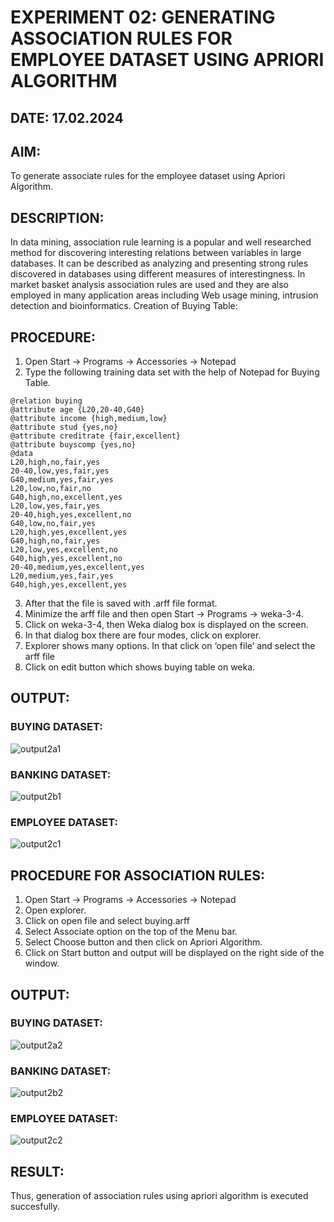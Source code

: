 # EXPERIMENT 02: GENERATING ASSOCIATION RULES FOR EMPLOYEE DATASET USING APRIORI ALGORITHM
## DATE: 17.02.2024
## AIM: 
To generate associate rules for the employee dataset using Apriori Algorithm.
## DESCRIPTION:
In data mining, association rule learning is a popular and well researched method for discovering interesting
relations between variables in large databases. It can be described as analyzing and presenting strong rules discovered
in databases using different measures of interestingness. In market basket analysis association rules are used and they
are also employed in many application areas including Web usage mining, intrusion detection and bioinformatics.
Creation of Buying Table:
## PROCEDURE:
1) Open Start -> Programs -> Accessories -> Notepad
2) Type the following training data set with the help of Notepad for Buying Table.

```
@relation buying
@attribute age {L20,20-40,G40}
@attribute income {high,medium,low}
@attribute stud {yes,no}
@attribute creditrate {fair,excellent}
@attribute buyscomp {yes,no}
@data
L20,high,no,fair,yes
20-40,low,yes,fair,yes
G40,medium,yes,fair,yes
L20,low,no,fair,no
G40,high,no,excellent,yes
L20,low,yes,fair,yes
20-40,high,yes,excellent,no
G40,low,no,fair,yes
L20,high,yes,excellent,yes
G40,high,no,fair,yes
L20,low,yes,excellent,no
G40,high,yes,excellent,no
20-40,medium,yes,excellent,yes
L20,medium,yes,fair,yes
G40,high,yes,excellent,yes
```
3) After that the file is saved with .arff file format.
4) Minimize the arff file and then open Start -> Programs -> weka-3-4.
5) Click on weka-3-4, then Weka dialog box is displayed on the screen.
6) In that dialog box there are four modes, click on explorer.
7) Explorer shows many options. In that click on ‘open file’ and select the arff file
8) Click on edit button which shows buying table on weka.
## OUTPUT:
### BUYING DATASET:
![output2a1](https://github.com/Rithigasri/WDM_EXP2/assets/93427256/8fafd08e-150f-4c3f-b14f-f09af8bd792e)
### BANKING DATASET:
![output2b1](https://github.com/Rithigasri/WDM_EXP2/assets/93427256/b0ef0ebc-dc02-40a5-99d9-d554d842fc60)
### EMPLOYEE DATASET:
![output2c1](https://github.com/Rithigasri/WDM_EXP2/assets/93427256/650c8f2a-e35e-441f-8ecd-cbc3f6908344)


## PROCEDURE FOR ASSOCIATION RULES:
1) Open Start -> Programs -> Accessories -> Notepad
2) Open explorer.
3) Click on open file and select buying.arff
4) Select Associate option on the top of the Menu bar.
5) Select Choose button and then click on Apriori Algorithm.
6) Click on Start button and output will be displayed on the right side of the window.

## OUTPUT:
### BUYING DATASET:
![output2a2](https://github.com/Rithigasri/WDM_EXP2/assets/93427256/5174ea4e-e0cc-4dba-91ff-dfd63c3da8a9)
### BANKING DATASET:
![output2b2](https://github.com/Rithigasri/WDM_EXP2/assets/93427256/ace02a58-1891-4c33-9249-0d6bdc1f8b07)
### EMPLOYEE DATASET:
![output2c2](https://github.com/Rithigasri/WDM_EXP2/assets/93427256/7a24c6d3-0e27-4b50-9fed-54ece8c5ee1e)

## RESULT: 
Thus, generation of association rules using apriori algorithm is executed succesfully.
